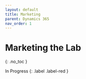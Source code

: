 ```yaml
---
layout: default
title: Marketing
parent: Dynamics 365
nav_order: 1
---
```


# Marketing the Lab
{: .no_toc }

In Progress
{: .label .label-red }
